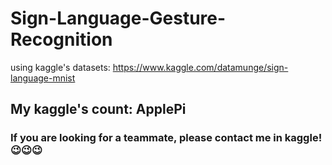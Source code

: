 # Sign-Language-Gesture-Recognition
using kaggle's datasets:
https://www.kaggle.com/datamunge/sign-language-mnist


## My kaggle's count: ApplePi
### If you are looking for a teammate, please contact me in kaggle! 😉😉😉

